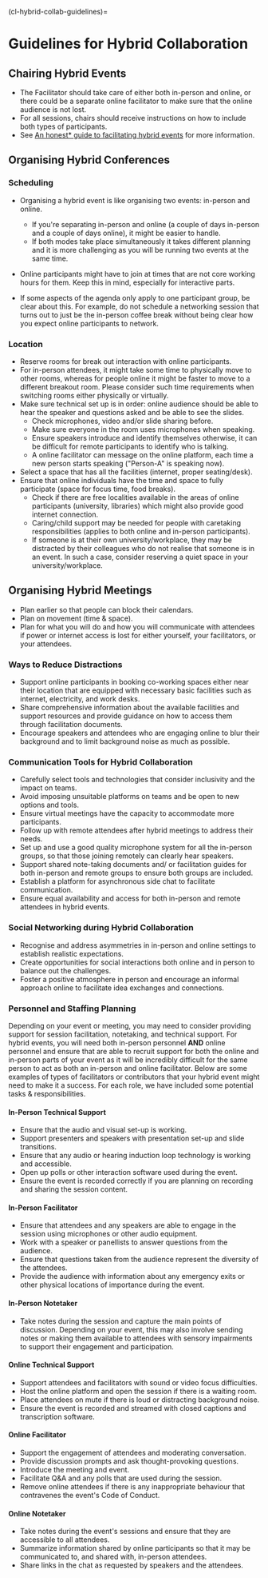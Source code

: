 (cl-hybrid-collab-guidelines)=
# Guidelines for Hybrid Collaboration

## Chairing Hybrid Events
- The Facilitator should take care of either both in-person and online, or there could be a separate online facilitator to make sure that the online audience is not lost.
- For all sessions, chairs should receive instructions on how to include both types of participants.
- See [An honest* guide to facilitating hybrid events](https://www.sessionlab.com/blog/hybrid-events-guide) for more information.

## Organising Hybrid Conferences

### Scheduling

- Organising a hybrid event is like organising two events: in-person and online. 
    - If you're separating in-person and online (a couple of days in-person and a couple of days online), it might be easier to handle.
    - If both modes take place simultaneously it takes different planning and it is more challenging as you will be running two events at the same time. 

- Online participants might have to join at times that are not core working hours for them. Keep this in mind, especially for interactive parts.
- If some aspects of the agenda only apply to one participant group, be clear about this. For example, do not schedule a networking session that turns out to just be the in-person coffee break without being clear how you expect online participants to network. 

### Location

- Reserve rooms for break out interaction with online participants.
- For in-person attendees, it might take some time to physically move to other rooms, whereas for people online it might be faster to move to a different breakout room. Please consider such time requirements when switching rooms either physically or virtually. 
- Make sure technical set up is in order: online audience should be able to hear the speaker and questions asked and be able to see the slides. 
    - Check microphones, video and/or slide sharing before.
    - Make sure everyone in the room uses microphones when speaking.
    - Ensure speakers introduce and identify themselves otherwise, it can be difficult for remote participants to identify who is talking.
    - A online facilitator can message on the online platform, each time a new person starts speaking ("Person-A" is speaking now).
- Select a space that has all the facilities (internet, proper seating/desk). 
- Ensure that online individuals have the time and space to fully participate (space for focus time, food breaks).
    - Check if there are free localities available in the areas of online participants (university, libraries) which might also provide good internet connection.
    - Caring/child support may be needed for people with caretaking responsibilities (applies to both online and in-person participants).
    - If someone is at their own university/workplace, they may be distracted by their colleagues who do not realise that someone is in an event. In such a case, consider reserving a quiet space in your university/workplace. 

## Organising Hybrid Meetings

- Plan earlier so that people can block their calendars.
- Plan on movement (time & space).
- Plan for what you will do and how you will communicate with attendees if power or internet access is lost for either yourself, your facilitators, or your attendees.

### Ways to Reduce Distractions

- Support online participants in booking co-working spaces either near their location that are equipped with necessary basic facilities such as internet, electricity, and work desks.
- Share comprehensive information about the available facilities and support resources and provide guidance on how to access them through facilitation documents.
- Encourage speakers and attendees who are engaging online to blur their background and to limit background noise as much as possible.

### Communication Tools for Hybrid Collaboration

- Carefully select tools and technologies that consider inclusivity and the impact on teams.
- Avoid imposing unsuitable platforms on teams and be open to new options and tools.
- Ensure virtual meetings have the capacity to accommodate more participants.
- Follow up with remote attendees after hybrid meetings to address their needs.
- Set up and use a good quality microphone system for all the in-person groups, so that those joining remotely can clearly hear speakers.
- Support shared note-taking documents and/ or facilitation guides for both in-person and remote groups to ensure both groups are included.
- Establish a platform for asynchronous side chat to facilitate communication.
- Ensure equal availability and access for both in-person and remote attendees in hybrid events.

### Social Networking during Hybrid Collaboration

- Recognise and address asymmetries in in-person and online settings to establish realistic expectations.
- Create opportunities for social interactions both online and in person to balance out the challenges.
- Foster a positive atmosphere in person and encourage an informal approach online to facilitate idea exchanges and connections.

### Personnel and Staffing Planning

Depending on your event or meeting, you may need to consider providing support for session facilitation, notetaking, and technical support. 
For hybrid events, you will need both in-person personnel **AND** online personnel and ensure that are able to recruit support for both the online and in-person parts of your event as it will be incredibly difficult for the same person to act as both an in-person and online facilitator.
Below are some examples of types of facilitators or contributors that your hybrid event might need to make it a success. For each role, we have included some potential tasks & responsibilities. 

#### In-Person Technical Support
- Ensure that the audio and visual set-up is working.
- Support presenters and speakers with presentation set-up and slide transitions.
- Ensure that any audio or hearing induction loop technology is working and accessible.
- Open up polls or other interaction software used during the event.
- Ensure the event is recorded correctly if you are planning on recording and sharing the session content.

#### In-Person Facilitator
- Ensure that attendees and any speakers are able to engage in the session using microphones or other audio equipment.
- Work with a speaker or panellists to answer questions from the audience.
- Ensure that questions taken from the audience represent the diversity of the attendees.
- Provide the audience with information about any emergency exits or other physical locations of importance during the event.

#### In-Person Notetaker
- Take notes during the session and capture the main points of discussion. Depending on your event, this may also involve sending notes or making them available to attendees with sensory impairments to support their engagement and participation.

#### Online Technical Support
- Support attendees and facilitators with sound or video focus difficulties.
- Host the online platform and open the session if there is a waiting room.
- Place attendees on mute if there is loud or distracting background noise.
- Ensure the event is recorded and streamed with closed captions and transcription software.

#### Online Facilitator
- Support the engagement of attendees and moderating conversation.
- Provide discussion prompts and ask thought-provoking questions.
- Introduce the meeting and event.
- Facilitate Q&A and any polls that are used during the session.
- Remove online attendees if there is any inappropriate behaviour that contravenes the event's Code of Conduct.

#### Online Notetaker
- Take notes during the event's sessions and ensure that they are accessible to all attendees.
- Summarize information shared by online participants so that it may be communicated to, and shared with, in-person attendees.
- Share links in the chat as requested by speakers and the attendees.






